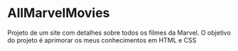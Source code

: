 # AllMarvelMovies
Projeto de um site com detalhes sobre todos os filmes da Marvel. O objetivo do projeto é aprimorar os meus conhecimentos em HTML e CSS
